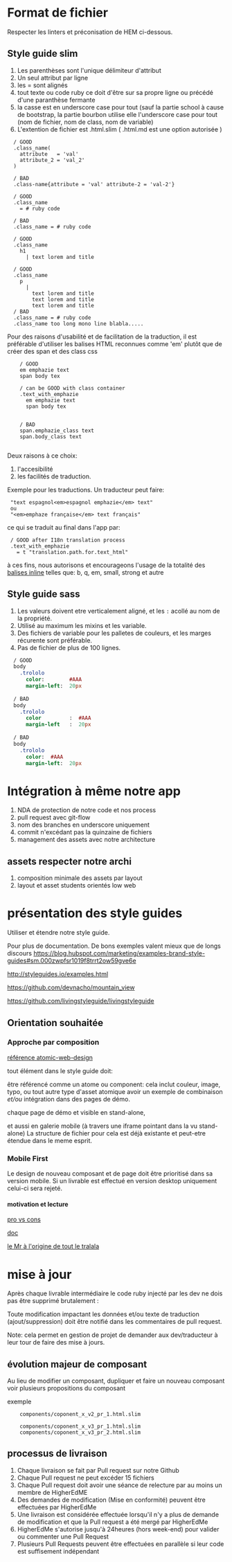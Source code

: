 # Format de fichier

Respecter les linters et préconisation de HEM ci-dessous.

## Style guide slim


1. Les parenthèses sont l'unique délimiteur d'attribut
1. Un seul attribut par ligne
1. les = sont alignés
1. tout texte ou code ruby ce doit d'être sur sa propre ligne ou précédé d'une paranthèse fermante
1. la casse est en underscore case pour tout (sauf la partie school à cause de bootstrap, la partie bourbon utilise elle l'underscore case pour tout (nom de fichier, nom de class, nom de variable)
1. L'extention de fichier est .html.slim ( .html.md est une option autorisée )

  ```slim
    / GOOD
    .class_name(
      attribute   = 'val'
      attribute_2 = 'val_2'
    )

    / BAD
    .class-name{attribute = 'val' attribute-2 = 'val-2'}

    / GOOD
    .class_name
      = # ruby code

    / BAD
    .class_name = # ruby code

    / GOOD
    .class_name
      h1
        | text lorem and title

    / GOOD
    .class_name
      p
        |
          text lorem and title
          text lorem and title
          text lorem and title
    / BAD
    .class_name = # ruby code
    .class_name too long mono line blabla.....

   ```
   
   Pour des raisons d'usabilité et de facilitation de la traduction, il est préférable d'utiliser les balises HTML reconnues comme 'em' plutôt que de créer des span et des class css

```slim
    / GOOD
    em emphazie text
    span body tex

    / can be GOOD with class container
    .text_with_emphazie
      em emphazie text
      span body tex


    / BAD
    span.emphazie_class text
    span.body_class text
   
   ```
   
   Deux raisons à ce choix:
   1. l'accesibilité 
   2. les facilités de traduction.
   
   Exemple pour les traductions. Un traducteur peut faire: 
   ```
    "text espagnol<em>espagnol emphazie</em> text"
    ou
    "<em>emphaze française</em> text français"
   ```
   ce qui se traduit au final dans l'app par:
   
   ```slim
    / GOOD after I18n translation process
    .text_with_emphazie
      = t "translation.path.for.text_html"
   ```
   
   à ces fins, nous autorisons et encourageons l'usage de la totalité des 
   [balises inline](https://developer.mozilla.org/en-US/docs/Web/HTML/Inline_elements)
   telles que: b, q, em, small, strong et autre

## Style guide sass

1. Les valeurs doivent etre verticalement aligné, et les ```:``` acollé au nom de la propriété.
1. Utilisé au maximum les mixins et les variable.
1. Des fichiers de variable pour les palletes de couleurs, et les marges récurente sont préférable.
1. Pas de fichier de plus de 100 lignes.

  ```sass
    / GOOD
    body
      .trololo
        color:        #AAA
        margin-left:  20px
        
    / BAD
    body
      .trololo
        color         :  #AAA
        margin-left   :  20px
        
    / BAD
    body
      .trololo
        color:  #AAA
        margin-left:  20px
  ```


# Intégration à même notre app

1. NDA de protection de notre code et nos process
1. pull request avec git-flow
1. nom des branches en underscore uniquement
1. commit n'excédant pas la quinzaine de fichiers
1. management des assets avec notre architecture

## assets respecter notre archi

1. composition minimale des assets par layout
1. layout et asset students orientés low web


# présentation des style guides
Utiliser et étendre notre style guide.

Pour plus de documentation.
De bons exemples valent mieux que de longs discours
https://blog.hubspot.com/marketing/examples-brand-style-guides#sm.000zwpfsr1019f8trrt2ow59gve6e

http://styleguides.io/examples.html

https://github.com/devnacho/mountain_view

https://github.com/livingstyleguide/livingstyleguide

## Orientation souhaitée

### Approche par composition

[référence atomic-web-design](http://bradfrost.com/blog/post/atomic-web-design/)


tout élément dans le style guide doit:


être référencé comme un atome ou component:
cela inclut couleur, image, typo, ou tout autre type d'asset atomique
avoir un exemple de combinaison *et/ou* intégration dans des pages de démo.

chaque page de démo et visible en stand-alone,

et aussi en galerie mobile (à travers une iframe pointant dans la vu stand-alone)
La structure de fichier pour cela est déjà existante et peut-etre étendue dans le meme esprit.

### Mobile First

Le design de nouveau composant et de page doit être prioritisé dans sa version mobile.
Si un livrable est effectué en version desktop uniquement celui-ci sera rejeté.

#### motivation et lecture

[pro vs cons](https://codemyviews.com/blog/mobilefirst)

[doc](http://www.uxmatters.com/mt/archives/2012/03/mobile-first-what-does-it-mean.php)

[le Mr à l'origine de tout le tralala](http://www.lukew.com/resources/mobile_first.asp)




# mise à jour

Après chaque livrable intermédiaire le code ruby injecté par les dev
ne dois pas être supprimé brutalement :

Toute modification impactant les données et/ou texte de traduction (ajout/suppression)
doit être notifié dans les commentaires de pull request.

Note: cela permet en gestion de projet de demander aux dev/traducteur à leur tour de faire des mise à jours.

## évolution majeur de composant

Au lieu de modifier un composant, dupliquer et faire un nouveau composant voir plusieurs propositions du composant

exemple

```
    components/coponent_x_v2_pr_1.html.slim

    components/coponent_x_v3_pr_1.html.slim
    components/coponent_x_v3_pr_2.html.slim
```

## processus de livraison

1. Chaque livraison se fait par Pull request sur notre Github
1. Chaque Pull request ne peut excéder 15 fichiers
1. Chaque Pull request doit avoir une séance de relecture par au moins un membre de HigherEdME
1. Des demandes de modification (Mise en conformité) peuvent être effectuées par HigherEdMe
1. Une livraison est considérée effectuée lorsqu'il n'y a plus de demande de modification et que la Pull request a été mergé par HigherEdMe
1. HigherEdMe s'autorise jusqu'à 24heures (hors week-end) pour valider ou commenter une Pull Request
1. Plusieurs Pull Requests peuvent être effectuées en parallèle si leur code est suffisement indépendant



